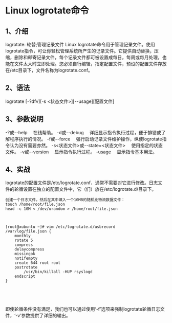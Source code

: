 # Linux logrotate命令

## 1、介绍
logrotate: 轮替;管理记录文件
Linux logrotate命令用于管理记录文件。使用logrotate指令，可让你轻松管理系统所产生的记录文件。它提供自动替换，压缩，删除和邮寄记录文件，每个记录文件都可被设置成每日，每周或每月处理，也能在文件太大时立即处理。您必须自行编辑，指定配置文件，预设的配置文件存放在/etc目录下，文件名称为logrotate.conf。

## 2、语法
logrotate [-?dfv][-s <状态文件>][--usage][配置文件]

## 3、参数说明

-?或--help 　在线帮助。
-d或--debug 　详细显示指令执行过程，便于排错或了解程序执行的情况。
-f或--force 　强行启动记录文件维护操作，纵使logrotate指令认为没有需要亦然。
-s<状态文件>或--state=<状态文件> 　使用指定的状态文件。
-v或--version 　显示指令执行过程。
-usage 　显示指令基本用法。


## 4、实战
logrotate的配置文件是/etc/logrotate.conf，通常不需要对它进行修改。日志文件的轮循设置在独立的配置文件中，它（们）放在/etc/logrotate.d/目录下。

```
创建一个日志文件，然后在其中填入一个10MB的随机比特流数据文件：
touch /home/root/file.json
head -c 10M < /dev/urandom > /home/root/file.json



[root@xubuntu ~]# vim /etc/logrotate.d/usbrecord
/var/log/file.json {
    monthly
    rotate 5
    compress
    delaycompress
    missingok
    notifempty
    create 644 root root
    postrotate
        /usr/bin/killall -HUP rsyslogd
    endscript
}





```





即使轮循条件没有满足，我们也可以通过使用‘-f’选项来强制logrotate轮循日志文件，‘-v’参数提供了详细的输出。



























